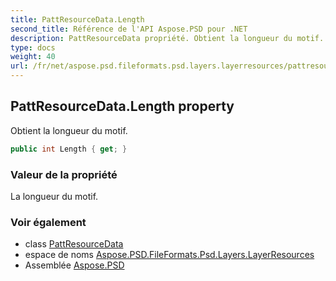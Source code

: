 ```yaml
---
title: PattResourceData.Length
second_title: Référence de l'API Aspose.PSD pour .NET
description: PattResourceData propriété. Obtient la longueur du motif.
type: docs
weight: 40
url: /fr/net/aspose.psd.fileformats.psd.layers.layerresources/pattresourcedata/length/
---
```

## PattResourceData.Length property

Obtient la longueur du motif.

```csharp
public int Length { get; }
```

### Valeur de la propriété

La longueur du motif.

### Voir également

* class [PattResourceData](../)
* espace de noms [Aspose.PSD.FileFormats.Psd.Layers.LayerResources](../../pattresourcedata/)
* Assemblée [Aspose.PSD](../../../)


